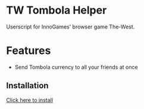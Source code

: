 # TW Tombola Helper
Userscript for InnoGames' browser game The-West.

# Features
* Send Tombola currency to all your friends at once

## Installation
[Click here to install](https://jamzask.github.io/TWEasyTombola/code.user.js)
